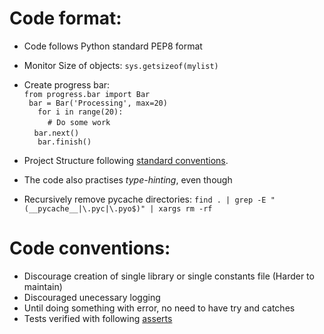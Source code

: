 # Code format:
- Code follows Python standard PEP8 format
- Monitor Size of objects: `sys.getsizeof(mylist)`
- Create progress bar:<br>
	`from progress.bar import Bar`<br>`
	bar = Bar('Processing', max=20)`<br>`  
	for i in range(20):`<br>&nbsp;&nbsp;&nbsp;&nbsp;`   # Do some work`<br>&nbsp;&nbsp;&nbsp;&nbsp;`bar.next()`<br>`  
	bar.finish()`<br>

- Project Structure following [standard conventions](https://data-flair.training/blogs/python-best-practices/).
- The code also practises *type-hinting*, even though
- Recursively remove pycache directories: `find . | grep -E "(__pycache__|\.pyc|\.pyo$)" | xargs rm -rf`

# Code conventions:
- Discourage creation of single library or single constants file (Harder to maintain)
- Discouraged unecessary logging 
- Until doing something with error, no need to have try and catches
- Tests verified with following [asserts](https://docs.python.org/3/library/unittest.html#unittest.TestCase.debug)

